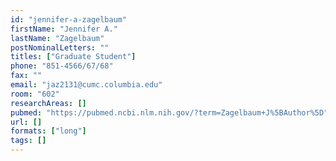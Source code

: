 ```yaml
---
id: "jennifer-a-zagelbaum"
firstName: "Jennifer A."
lastName: "Zagelbaum"
postNominalLetters: ""
titles: ["Graduate Student"]
phone: "851-4566/67/68"
fax: ""
email: "jaz2131@cumc.columbia.edu"
room: "602"
researchAreas: []
pubmed: "https://pubmed.ncbi.nlm.nih.gov/?term=Zagelbaum+J%5BAuthor%5D"
url: []
formats: ["long"]
tags: []
---
```

